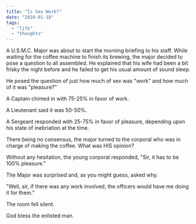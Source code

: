 ```yaml
---
title: "Is Sex Work?"
date: "2010-01-18"
tags:
  - "life"
  - "thoughts"
---
```


A U.S.M.C. Major was about to start the morning briefing to his staff. While waiting for the coffee machine to finish its brewing, the major decided to pose a question to all assembled. He explained that his wife had been a bit frisky the night before and he failed to get his usual amount of sound sleep.

He posed the question of just how much of sex was "work" and how much of it was "pleasure?"

A Captain chimed in with 75-25% in favor of work.

A Lieutenant said it was 50-50%.

A Sergeant responded with 25-75% in favor of pleasure, depending upon his state of inebriation at the time.

There being no consensus, the major turned to the corporal who was in charge of making the coffee. What was HIS opinion?

Without any hesitation, the young corporal responded, "Sir, it has to be 100% pleasure."

The Major was surprised and, as you might guess, asked why.

"Well, sir, if there was any work involved, the officers would have me doing it for them."

The room fell silent.

God bless the enlisted man.
